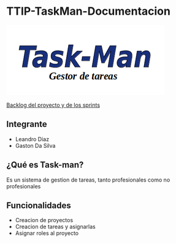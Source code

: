 # TTIP-TaskMan-Documentacion

![logo inicial](https://github.com/leadiaz/TTIP-TaskMan-Documentacion/blob/master/imagenes/logo.png) 


[Backlog del proyecto y de los sprints](https://trello.com/b/UgEvHkBF/tip-task-man)

## Integrante
* Leandro Diaz
* Gaston Da Silva

## ¿Qué es Task-man?
<p> Es un sistema de gestion de tareas, tanto profesionales como no profesionales </p>

## Funcionalidades
* Creacion de proyectos
* Creacion de tareas y asignarlas 
* Asignar roles al proyecto
